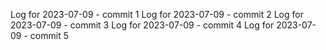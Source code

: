 Log for 2023-07-09 - commit 1
Log for 2023-07-09 - commit 2
Log for 2023-07-09 - commit 3
Log for 2023-07-09 - commit 4
Log for 2023-07-09 - commit 5
